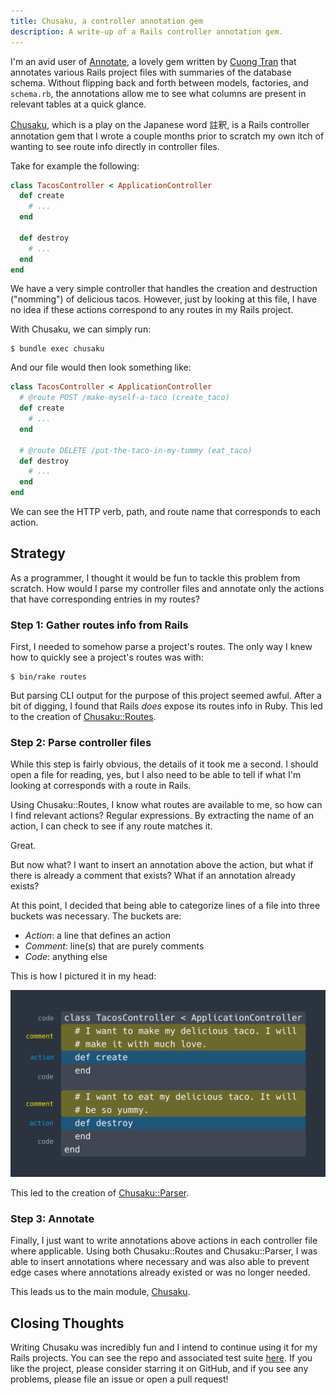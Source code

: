 ```yaml
---
title: Chusaku, a controller annotation gem
description: A write-up of a Rails controller annotation gem.
---
```


I'm an avid user of [Annotate](https://github.com/ctran/annotate_models), a lovely gem written by [Cuong Tran](https://github.com/ctran) that annotates various Rails project files with summaries of the database schema. Without flipping back and forth between models, factories, and `schema.rb`, the annotations allow me to see what columns are present in relevant tables at a quick glance.

[Chusaku](https://github.com/nshki/chusaku), which is a play on the Japanese word 註釈, is a Rails controller annotation gem that I wrote a couple months prior to scratch my own itch of wanting to see route info directly in controller files.

Take for example the following:

```ruby
class TacosController < ApplicationController
  def create
    # ...
  end

  def destroy
    # ...
  end
end
```

We have a very simple controller that handles the creation and destruction ("nomming") of delicious tacos. However, just by looking at this file, I have no idea if these actions correspond to any routes in my Rails project.

With Chusaku, we can simply run:

```
$ bundle exec chusaku
```

And our file would then look something like:

```ruby
class TacosController < ApplicationController
  # @route POST /make-myself-a-taco (create_taco)
  def create
    # ...
  end

  # @route DELETE /put-the-taco-in-my-tummy (eat_taco)
  def destroy
    # ...
  end
end
```

We can see the HTTP verb, path, and route name that corresponds to each action.


## Strategy

As a programmer, I thought it would be fun to tackle this problem from scratch. How would I parse my controller files and annotate only the actions that have corresponding entries in my routes?

### Step 1: Gather routes info from Rails

First, I needed to somehow parse a project's routes. The only way I knew how to quickly see a project's routes was with:

```
$ bin/rake routes
```

But parsing CLI output for the purpose of this project seemed awful. After a bit of digging, I found that Rails _does_ expose its routes info in Ruby. This led to the creation of [Chusaku::Routes](https://github.com/nshki/chusaku/blob/master/lib/chusaku/routes.rb).

### Step 2: Parse controller files

While this step is fairly obvious, the details of it took me a second. I should open a file for reading, yes, but I also need to be able to tell if what I'm looking at corresponds with a route in Rails.

Using Chusaku::Routes, I know what routes are available to me, so how can I find relevant actions? Regular expressions. By extracting the name of an action, I can check to see if any route matches it.

Great.

But now what? I want to insert an annotation above the action, but what if there is already a comment that exists? What if an annotation already exists?

At this point, I decided that being able to categorize lines of a file into three buckets was necessary. The buckets are:

- _Action_: a line that defines an action
- _Comment_: line(s) that are purely comments
- _Code_: anything else

This is how I pictured it in my head:

![Visualization](/assets/posts/chusaku-a-controller-annotation-gem/visualization.png)

This led to the creation of [Chusaku::Parser](https://github.com/nshki/chusaku/blob/master/lib/chusaku/parser.rb).

### Step 3: Annotate

Finally, I just want to write annotations above actions in each controller file where applicable. Using both Chusaku::Routes and Chusaku::Parser, I was able to insert annotations where necessary and was also able to prevent edge cases where annotations already existed or was no longer needed.

This leads us to the main module, [Chusaku](https://github.com/nshki/chusaku/blob/master/lib/chusaku.rb).


## Closing Thoughts

Writing Chusaku was incredibly fun and I intend to continue using it for my Rails projects. You can see the repo and associated test suite [here](https://github.com/nshki/chusaku). If you like the project, please consider starring it on GitHub, and if you see any problems, please file an issue or open a pull request!
